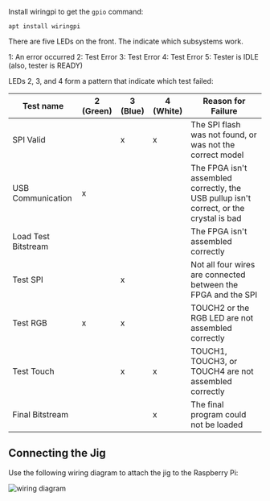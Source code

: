 
Install wiringpi to get the `gpio` command:

```
apt install wiringpi
```

There are five LEDs on the front.  The indicate which subsystems work.

1: An error occurred
2: Test Error
3: Test Error
4: Test Error
5: Tester is IDLE (also, tester is READY)

LEDs 2, 3, and 4 form a pattern that indicate which test failed:

| Test name            | 2 (Green) | 3 (Blue)  | 4 (White) | Reason for Failure |
| -------------------- | --------- | --------- | --------- | ------------------ |
| SPI Valid            |           |     x     |     x     | The SPI flash was not found, or was not the correct model |
| USB Communication    |     x     |           |           | The FPGA isn't assembled correctly, the USB pullup isn't correct, or the crystal is bad |
| Load Test Bitstream  |           |           |           | The FPGA isn't assembled correctly |
| Test SPI             |           |     x     |           | Not all four wires are connected between the FPGA and the SPI |
| Test RGB             |     x     |     x     |           | TOUCH2 or the RGB LED are not assembled correctly |
| Test Touch           |           |     x     |     x     | TOUCH1, TOUCH3, or TOUCH4 are not assembled correctly |
| Final Bitstream      |           |           |     x     | The final program could not be loaded |

## Connecting the Jig

Use the following wiring diagram to attach the jig to the Raspberry Pi:

![wiring diagram](jig-pinout.png "Raspberry Pi wiring diagram")